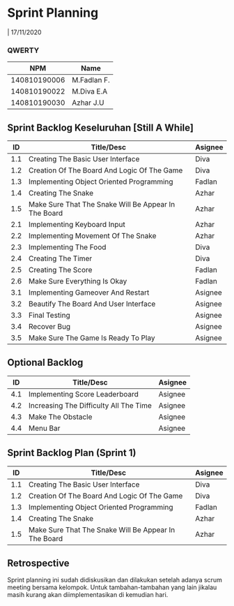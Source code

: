 # Sprint Planning 
| 17/11/2020

### QWERTY
| NPM           | Name        |
| ------------- |-------------|
| 140810190006  | M.Fadlan F. |
| 140810190022  | M.Diva E.A  |
| 140810190030  | Azhar J.U   |

## Sprint Backlog Keseluruhan [Still A While]
| ID  | Title/Desc | Asignee | 
| --- | ---------- | ------- | 
| 1.1 | Creating The Basic User Interface | Diva | 
| 1.2 | Creation Of The Board And Logic Of The Game | Diva | 
| 1.3 | Implementing Object Oriented Programming | Fadlan | 
| 1.4 | Creating The Snake | Azhar | 
| 1.5 | Make Sure That The Snake Will Be Appear In The Board | Azhar | 
| 2.1 | Implementing Keyboard Input | Azhar | 
| 2.2 | Implementing Movement Of The Snake | Azhar |
| 2.3 | Implementing The Food | Diva | 
| 2.4 | Creating The Timer | Diva | 
| 2.5 | Creating The Score | Fadlan | 
| 2.6 | Make Sure Everything Is Okay | Fadlan |
| 3.1 | Implementing Gameover And Restart | Asignee |
| 3.2 | Beautify The Board And User Interface | Asignee | 
| 3.3 | Final Testing | Asignee |
| 3.4 | Recover Bug | Asignee |
| 3.5 | Make Sure The Game Is Ready To Play | Asignee |

## Optional Backlog
| ID  | Title/Desc | Asignee | 
| --- | ---------- | ------- | 
| 4.1 | Implementing Score Leaderboard | Asignee | 
| 4.2 | Increasing The Difficulty All The Time | Asignee | 
| 4.3 | Make The Obstacle | Asignee | 
| 4.4 | Menu Bar  | Asignee | 

## Sprint Backlog Plan (Sprint 1)
| ID  | Title/Desc | Asignee | 
| --- | ---------- | ------- | 
| 1.1 | Creating The Basic User Interface | Diva | 
| 1.2 | Creation Of The Board And Logic Of The Game | Diva | 
| 1.3 | Implementing Object Oriented Programming | Fadlan | 
| 1.4 | Creating The Snake | Azhar | 
| 1.5 | Make Sure That The Snake Will Be Appear In The Board | Azhar | 

## Retrospective 

Sprint planning ini sudah didiskusikan dan dilakukan setelah adanya scrum meeting bersama kelompok. Untuk tambahan-tambahan yang lain jikalau masih kurang akan diimplementasikan di kemudian hari.
